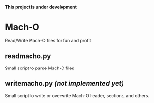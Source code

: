 __This project is under development__

# Mach-O

Read/Write Mach-O files for fun and profit

## readmacho.py

Small script to parse Mach-O files

## writemacho.py _(not implemented yet)_

Small script to write or overwrite Mach-O header, sections, and others.